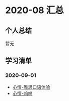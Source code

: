 # 2020-08 汇总

## 个人总结
暂无

## 学习清单

### 2020-09-01
* [心情-雅思口语体验](./2020-09-01/心情-雅思口语体验.md)
* [心情-呜呜](./2020-09-01/心情-呜呜.md)